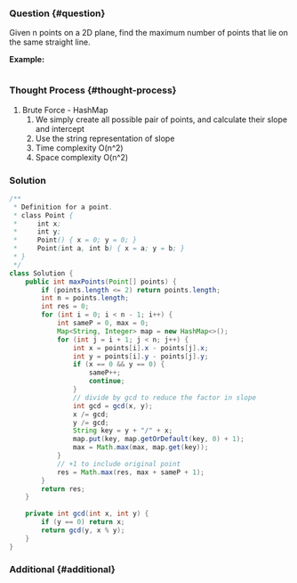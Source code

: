 ### Question {#question}

Given n points on a 2D plane, find the maximum number of points that lie on the same straight line.

**Example:**

```

```

### Thought Process {#thought-process}

1. Brute Force - HashMap
   1. We simply create all possible pair of points, and calculate their slope and intercept
   2. Use the string representation of slope
   3. Time complexity O\(n^2\)
   4. Space complexity O\(n^2\)

### Solution

```java
/**
 * Definition for a point.
 * class Point {
 *     int x;
 *     int y;
 *     Point() { x = 0; y = 0; }
 *     Point(int a, int b) { x = a; y = b; }
 * }
 */
class Solution {
    public int maxPoints(Point[] points) {
        if (points.length <= 2) return points.length;
        int n = points.length;
        int res = 0;
        for (int i = 0; i < n - 1; i++) {
            int sameP = 0, max = 0;
            Map<String, Integer> map = new HashMap<>();
            for (int j = i + 1; j < n; j++) {
                int x = points[i].x - points[j].x;
                int y = points[i].y - points[j].y;
                if (x == 0 && y == 0) {
                    sameP++;
                    continue;
                }
                // divide by gcd to reduce the factor in slope
                int gcd = gcd(x, y);
                x /= gcd;
                y /= gcd;
                String key = y + "/" + x;
                map.put(key, map.getOrDefault(key, 0) + 1);
                max = Math.max(max, map.get(key));
            }
            // +1 to include original point
            res = Math.max(res, max + sameP + 1);
        }
        return res;
    }
    
    private int gcd(int x, int y) {
        if (y == 0) return x;
        return gcd(y, x % y);
    }
}
```

### Additional {#additional}




